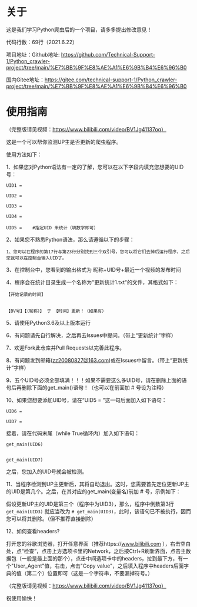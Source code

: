 # 关于

这是我们学习Python爬虫后的一个项目，请多多提出修改意见！

代码行数：69行（2021.6.22）

项目地址：Github地址: https://github.com/Technical-Support-1/Python_crawler-project/tree/main/%E7%BB%9F%E8%AE%A1%E6%9B%B4%E6%96%B0

国内Gitee地址：https://gitee.com/technical-support-1/Python_crawler-project/tree/main/%E7%BB%9F%E8%AE%A1%E6%9B%B4%E6%96%B0

# 使用指南

（完整版请见视频：https://www.bilibili.com/video/BV1Jg41137oq）

这是一个可以帮你监测UP主是否更新的爬虫程序。

使用方法如下：

1、如果您对Python语法有一定的了解，您可以在以下字段内填充您想要的UID号：

`UID1 = `

`UID2 = `

`UID3 = `

`UID4 = `

`UID5 =    #指定UID 来统计（填数字即可）`

2、如果您不熟悉Python语法，那么请遵循以下的步骤：

    1、您可以在程序的第17行与第23行分别找到三个双引号，您可以将它们去掉后运行程序，之后您就可以在控制台输入UID了。
  
3、在控制台中，您看到的输出格式为 昵称+UID号+最近一个视频的发布时间

4、程序会在统计目录生成一个名称为"更新统计1.txt"的文件，其格式如下：
  
  
    【开始记录的时间】
    

    【BV号】【（昵称）】 于 【时间】更新！（如果有）

5、请使用Python3.6及以上版本运行

6、有问题请先自行解决，之后再去Issues中提问。（带上“更新统计”字样）

7、欢迎Fork此仓库并Pull Requests以完善此程序。

8、有问题发到邮箱(zz20080827@163.com)或在Issues中留言。（带上“更新统计”字样）

9、五个UID号必须全部填满！！！如果不需要这么多UID号，请在删除上面的语句后再删除下面的get_main()语句！（也可以在前面加 # 号设为注释）

10、如果您想要添加UID号，请在“UID5 = ”这一句后面加入如下语句：
    
    
    UID6 = 
    
    UID7 = 
接着，请在代码末尾（while True循环内）加入如下语句：

    get_main(UID6)
    
    
    get_main(UID7)


之后，您加入的UID号就会被检测。


11、当程序检测到UP主更新后，其将自动退出。这时，您需要首先定位更新UP主的UID是第几个。之后，在其对应的get_main(变量名)前加 # 号，示例如下：

假设更新UP主的UID是第三个（程序中为UID3），那么，程序中倒数第3行 `get_main(UID3)` 就应当改为 `# get_main(UID3)`，此时，该语句已不被执行，因而您可以将其删除。（但不推荐直接删除）


12、如何查看headers?

打开您的谷歌浏览器，打开任意界面（推荐https://www.bilibili.com ），右击空白处，点“检查”，点击上方选项卡里的Network，之后按Ctrl+R刷新界面，点击主数据包（一般是最上面的那个），点击中间选项卡中的headers，拉到最下方，有一个"User_Agent"值，右击，点击"Copy value"，之后填入程序中headers后面字典的值（第二个）位置即可（这是一个字符串，不要漏掉符号。）

（完整版请见视频：https://www.bilibili.com/video/BV1Jg41137oq）

祝使用愉快！
